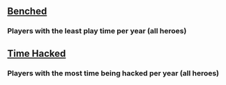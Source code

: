 ## [Benched](/Benched)

### Players with the least play time per year (all heroes) 


## [Time Hacked](/TimeHacked)

### Players with the most time being hacked per year (all heroes) 


